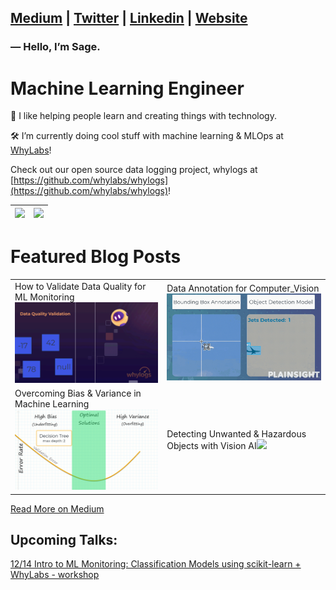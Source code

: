 ## [Medium](https://medium.com/@sagecodes) | [Twitter](https://twitter.com/sagecodes) | [Linkedin](https://www.linkedin.com/in/sageelliott/) | [Website](https://sageelliott.com/)


### — Hello, I’m Sage.

# Machine Learning Engineer

👋 I like helping people learn and creating things with technology.

🛠️ I’m currently doing cool stuff with machine learning & MLOps at [WhyLabs](https://whylabs.ai/)!

Check out our open source data logging project, whylogs at [https://github.com/whylabs/whylogs](https://github.com/whylabs/whylogs)! 

|![](https://github-readme-stats.vercel.app/api/top-langs/?username=sagecodes&langs_count=8&theme=highcontrast&layout=compact&card_width=445)| ![](https://github-readme-streak-stats.herokuapp.com/?user=sagecodes&theme=highcontrast&layout=compact&card_width=445)
| ----------|-------------- |

# Featured Blog Posts

||| 
| ---------------------|---------------------- |
|How to Validate Data Quality for ML Monitoring [![How to Validate Data Quality for ML Monitoring](https://raw.githubusercontent.com/sagecodes/sage-blog/master/img/blog_covers/data_quailty_validation_blog.gif)](https://medium.com/whylabs/how-to-validate-data-quality-for-ml-monitoring-588ec1200daa) | Data Annotation for Computer_Vision [![Data Annotation for Computer Vision](https://raw.githubusercontent.com/sagecodes/sage-blog/master/img/blog_covers/data_annotation_blog.gif)](https://medium.com/plainsight/data-annotation-for-computer-vision-a8007c0d9059)|
|Overcoming Bias & Variance in Machine Learning[![](https://raw.githubusercontent.com/sagecodes/sage-blog/master/img/blog_covers/bias_variance_blog.gif)](https://towardsdatascience.com/overcoming-bias-variance-in-machine-learning-31169dc649ed) |Detecting Unwanted & Hazardous Objects with Vision AI[![](https://miro.medium.com/max/1300/1*5gayYcCnQzTPjGVU9JiEMA.gif)](https://medium.com/plainsight/detecting-unwanted-hazardous-objects-with-vision-ai-669c379bc815)

[Read More on Medium](https://sagecodes.medium.com/)



## Upcoming Talks:

[12/14 Intro to ML Monitoring: Classification Models using scikit-learn + WhyLabs - workshop](https://www.eventbrite.com/e/intro-to-ml-monitoring-classification-models-using-scikit-learn-whylabs-tickets-478585230307)
